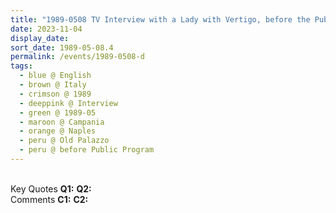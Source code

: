 ```yaml
---
title: "1989-0508 TV Interview with a Lady with Vertigo, before the Public Program, Old Palazzo, Naples, Campania, Italy"
date: 2023-11-04
display_date: 
sort_date: 1989-05-08.4
permalink: /events/1989-0508-d
tags:
  - blue @ English
  - brown @ Italy
  - crimson @ 1989
  - deeppink @ Interview
  - green @ 1989-05
  - maroon @ Campania
  - orange @ Naples
  - peru @ Old Palazzo
  - peru @ before Public Program
---
```


<br>

<wave-list>
  <list-title color="DarkSeaGreen" width="55">Key Quotes</list-title>
  <list-item color="BlanchedAlmond" width="280"><b>Q1:</b> <i></i></list-item>
  <list-item color="Lavender" width="280"><b>Q2:</b> <i></i></list-item>
</wave-list>

<br>

<wave-list>
  <list-title color="DarkSeaGreen" width="55">Comments</list-title>
  <list-item color="BlanchedAlmond" width="280"><b>C1:</b> <i></i></list-item>
  <list-item color="Lavender" width="280"><b>C2:</b> <i></i></list-item>
</wave-list>